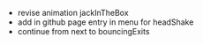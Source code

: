 - revise animation jackInTheBox
- add in github page entry in menu for headShake
- continue from next to bouncingExits